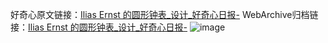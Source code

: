 好奇心原文链接：[Ilias Ernst 的圆形钟表_设计_好奇心日报-](https://www.qdaily.com/articles/6909.html)
WebArchive归档链接：[Ilias Ernst 的圆形钟表_设计_好奇心日报-](http://web.archive.org/web/20190623171511/https://www.qdaily.com/articles/6909.html)
![image](http://ww3.sinaimg.cn/large/007d5XDply1g3wb8t143rj30u02cin41)